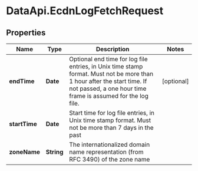 # DataApi.EcdnLogFetchRequest

## Properties

Name | Type | Description | Notes
------------ | ------------- | ------------- | -------------
**endTime** | **Date** | Optional end time for log file entries, in Unix time stamp format. Must not be more than 1 hour after the start time. If not passed, a one hour time frame is assumed for the log file. | [optional] 
**startTime** | **Date** | Start time for log file entries, in Unix time stamp format. Must not be more than 7 days in the past | 
**zoneName** | **String** | The internationalized domain name representation (from RFC 3490) of the zone name | 


